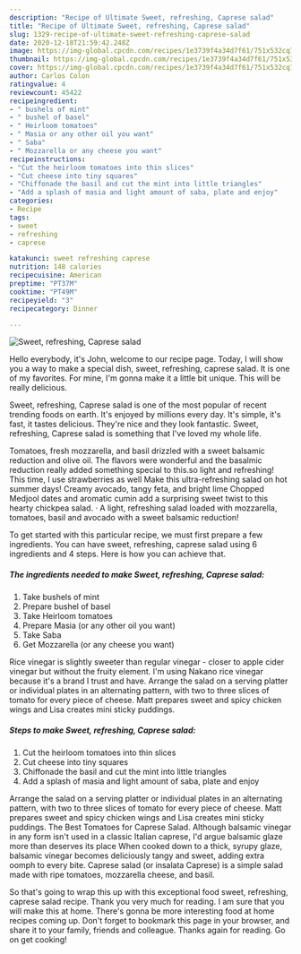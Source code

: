 ```yaml
---
description: "Recipe of Ultimate Sweet, refreshing, Caprese salad"
title: "Recipe of Ultimate Sweet, refreshing, Caprese salad"
slug: 1329-recipe-of-ultimate-sweet-refreshing-caprese-salad
date: 2020-12-18T21:59:42.248Z
image: https://img-global.cpcdn.com/recipes/1e3739f4a34d7f61/751x532cq70/sweet-refreshing-caprese-salad-recipe-main-photo.jpg
thumbnail: https://img-global.cpcdn.com/recipes/1e3739f4a34d7f61/751x532cq70/sweet-refreshing-caprese-salad-recipe-main-photo.jpg
cover: https://img-global.cpcdn.com/recipes/1e3739f4a34d7f61/751x532cq70/sweet-refreshing-caprese-salad-recipe-main-photo.jpg
author: Carlos Colon
ratingvalue: 4
reviewcount: 45422
recipeingredient:
- " bushels of mint"
- " bushel of basel"
- " Heirloom tomatoes"
- " Masia or any other oil you want"
- " Saba"
- " Mozzarella or any cheese you want"
recipeinstructions:
- "Cut the heirloom tomatoes into thin slices"
- "Cut cheese into tiny squares"
- "Chiffonade the basil and cut the mint into little triangles"
- "Add a splash of masia and light amount of saba, plate and enjoy"
categories:
- Recipe
tags:
- sweet
- refreshing
- caprese

katakunci: sweet refreshing caprese 
nutrition: 148 calories
recipecuisine: American
preptime: "PT37M"
cooktime: "PT49M"
recipeyield: "3"
recipecategory: Dinner

---
```



![Sweet, refreshing, Caprese salad](https://img-global.cpcdn.com/recipes/1e3739f4a34d7f61/751x532cq70/sweet-refreshing-caprese-salad-recipe-main-photo.jpg)

Hello everybody, it's John, welcome to our recipe page. Today, I will show you a way to make a special dish, sweet, refreshing, caprese salad. It is one of my favorites. For mine, I'm gonna make it a little bit unique. This will be really delicious.

Sweet, refreshing, Caprese salad is one of the most popular of recent trending foods on earth. It's enjoyed by millions every day. It's simple, it's fast, it tastes delicious. They're nice and they look fantastic. Sweet, refreshing, Caprese salad is something that I've loved my whole life.

Tomatoes, fresh mozzarella, and basil drizzled with a sweet balsamic reduction and olive oil. The flavors were wonderful and the basalmic reduction really added something special to this.so light and refreshing! This time, I use strawberries as well Make this ultra-refreshing salad on hot summer days! Creamy avocado, tangy feta, and bright lime Chopped Medjool dates and aromatic cumin add a surprising sweet twist to this hearty chickpea salad. · A light, refreshing salad loaded with mozzarella, tomatoes, basil and avocado with a sweet balsamic reduction!


To get started with this particular recipe, we must first prepare a few ingredients. You can have sweet, refreshing, caprese salad using 6 ingredients and 4 steps. Here is how you can achieve that.

<!--inarticleads1-->

##### The ingredients needed to make Sweet, refreshing, Caprese salad:

1. Take  bushels of mint
1. Prepare  bushel of basel
1. Take  Heirloom tomatoes
1. Prepare  Masia (or any other oil you want)
1. Take  Saba
1. Get  Mozzarella (or any cheese you want)


Rice vinegar is slightly sweeter than regular vinegar - closer to apple cider vinegar but without the fruity element. I&#39;m using Nakano rice vinegar because it&#39;s a brand I trust and have. Arrange the salad on a serving platter or individual plates in an alternating pattern, with two to three slices of tomato for every piece of cheese. Matt prepares sweet and spicy chicken wings and Lisa creates mini sticky puddings. 

<!--inarticleads2-->

##### Steps to make Sweet, refreshing, Caprese salad:

1. Cut the heirloom tomatoes into thin slices
1. Cut cheese into tiny squares
1. Chiffonade the basil and cut the mint into little triangles
1. Add a splash of masia and light amount of saba, plate and enjoy


Arrange the salad on a serving platter or individual plates in an alternating pattern, with two to three slices of tomato for every piece of cheese. Matt prepares sweet and spicy chicken wings and Lisa creates mini sticky puddings. The Best Tomatoes for Caprese Salad. Although balsamic vinegar in any form isn&#39;t used in a classic Italian caprese, I&#39;d argue balsamic glaze more than deserves its place When cooked down to a thick, syrupy glaze, balsamic vinegar becomes deliciously tangy and sweet, adding extra oomph to every bite. Caprese salad (or insalata Caprese) is a simple salad made with ripe tomatoes, mozzarella cheese, and basil. 

So that's going to wrap this up with this exceptional food sweet, refreshing, caprese salad recipe. Thank you very much for reading. I am sure that you will make this at home. There's gonna be more interesting food at home recipes coming up. Don't forget to bookmark this page in your browser, and share it to your family, friends and colleague. Thanks again for reading. Go on get cooking!
